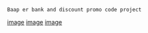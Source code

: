 ```div
Baap er bank and discount promo code project
```
[image](1.png)
[image](2.png)
[image](./1.png)